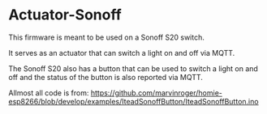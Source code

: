# Actuator-Sonoff

This firmware is meant to be used on a Sonoff S20 switch.

It serves as an actuator that can switch a light on and off via MQTT.

The Sonoff S20 also has a button that can be used to switch a light on and off and the status of the button is also reported via MQTT.

Allmost all code is from: https://github.com/marvinroger/homie-esp8266/blob/develop/examples/IteadSonoffButton/IteadSonoffButton.ino
